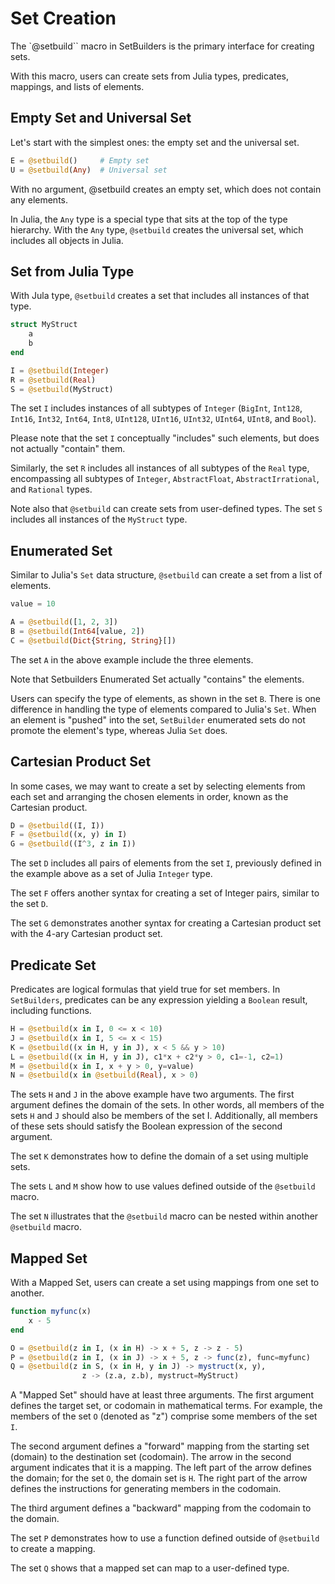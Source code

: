 # Set Creation
The `@setbuild`` macro in SetBuilders is the primary interface for creating
sets.

With this macro, users can create sets from Julia types, predicates, mappings,
and lists of elements.

## Empty Set and Universal Set
Let's start with the simplest ones: the empty set and the universal set.

```julia
E = @setbuild()     # Empty set
U = @setbuild(Any)  # Universal set
```
With no argument, @setbuild creates an empty set, which does not contain
any elements.

In Julia, the `Any` type is a special type that sits at the top of the type
hierarchy. With the `Any` type, `@setbuild` creates the universal set, which
includes all objects in Julia.

## Set from Julia Type
With Jula type, `@setbuild` creates a set that includes all instances
of that type.

```julia
struct MyStruct
    a
    b
end

I = @setbuild(Integer)
R = @setbuild(Real)
S = @setbuild(MyStruct)
```
The set `I` includes instances of all subtypes of `Integer` (`BigInt`,
`Int128`, `Int16`, `Int32`, `Int64`, `Int8`, `UInt128`, `UInt16`, `UInt32`,
`UInt64`, `UInt8`, and `Bool`).

Please note that the set `I` conceptually "includes" such elements,
but does not actually "contain" them.

Similarly, the set `R` includes all instances of all subtypes of the `Real`
type, encompassing all subtypes of `Integer`, `AbstractFloat`,
`AbstractIrrational`, and `Rational` types.

Note also that `@setbuild` can create sets from user-defined types.
The set `S` includes all instances of the `MyStruct` type.

## Enumerated Set
Similar to Julia's `Set` data structure, `@setbuild` can create a set from
a list of elements.

```julia
value = 10

A = @setbuild([1, 2, 3])
B = @setbuild(Int64[value, 2])
C = @setbuild(Dict{String, String}[])
```
The set `A` in the above example include the three elements.

Note that Setbuilders Enumerated Set actually "contains" the elements.

Users can specify the type of elements, as shown in the set `B`. There is one
difference in handling the type of elements compared to Julia's `Set`.
When an element is "pushed" into the set, `SetBuilder` enumerated sets do not
promote the element's type, whereas Julia `Set` does.

## Cartesian Product Set
In some cases, we may want to create a set by selecting elements from each set
and arranging the chosen elements in order, known as the Cartesian product.

```julia
D = @setbuild((I, I))
F = @setbuild((x, y) in I)
G = @setbuild((I^3, z in I))
```
The set `D` includes all pairs of elements from the set `I`, previously defined
in the example above as a set of Julia `Integer` type.

The set `F` offers another syntax for creating a set of Integer pairs, similar
to the set `D`.

The set `G` demonstrates another syntax for creating a Cartesian product set
with the 4-ary Cartesian product set.

## Predicate Set
Predicates are logical formulas that yield true for set members. In `SetBuilders`,
predicates can be any expression yielding a `Boolean` result, including functions.

```julia
H = @setbuild(x in I, 0 <= x < 10)
J = @setbuild(x in I, 5 <= x < 15)
K = @setbuild((x in H, y in J), x < 5 && y > 10)
L = @setbuild((x in H, y in J), c1*x + c2*y > 0, c1=-1, c2=1)
M = @setbuild(x in I, x + y > 0, y=value)
N = @setbuild(x in @setbuild(Real), x > 0)
```
The sets `H` and `J` in the above example have two arguments. The first
argument defines the domain of the sets. In other words, all members of
the sets `H` and `J` should also be members of the set I. Additionally,
all members of these sets should satisfy the Boolean expression of the
second argument.

The set `K` demonstrates how to define the domain of a set using multiple
sets.

The sets `L` and `M` show how to use values defined outside of the
`@setbuild` macro.

The set `N` illustrates that the `@setbuild` macro can be nested within
another `@setbuild` macro.

## Mapped Set
With a Mapped Set, users can create a set using mappings from one set to
another.

```julia
function myfunc(x)
    x - 5
end

O = @setbuild(z in I, (x in H) -> x + 5, z -> z - 5)
P = @setbuild(z in I, (x in J) -> x + 5, z -> func(z), func=myfunc)
Q = @setbuild(z in S, (x in H, y in J) -> mystruct(x, y),
                z -> (z.a, z.b), mystruct=MyStruct)
```
A "Mapped Set" should have at least three arguments. The first argument
defines the target set, or codomain in mathematical terms. For example, the
members of the set `O` (denoted as "z") comprise some members of the set `I`.

The second argument defines a "forward" mapping from the starting set (domain)
to the destination set (codomain). The arrow in the second argument indicates
that it is a mapping. The left part of the arrow defines the domain; for the
set `O`, the domain set is `H`. The right part of the arrow defines the
instructions for generating members in the codomain.

The third argument defines a "backward" mapping from the codomain to the domain.

The set `P` demonstrates how to use a function defined outside of `@setbuild`
to create a mapping.

The set `Q` shows that a mapped set can map to a user-defined type.
